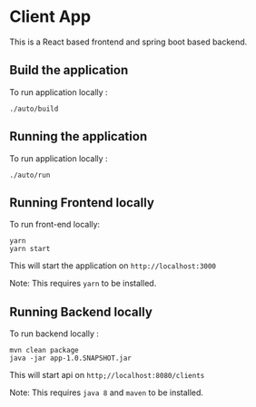 # Client App

This is a React based frontend and spring boot based backend.


## Build the application

To run application locally :

```
./auto/build
```

## Running the application

To run application locally :

```
./auto/run
```


## Running Frontend locally

To run front-end locally:

```
yarn
yarn start
```

This will start the application on `http://localhost:3000`

Note: This requires `yarn` to be installed.

## Running Backend locally

To run backend locally :

```
mvn clean package
java -jar app-1.0.SNAPSHOT.jar
```

This will start api on `http;//localhost:8080/clients`


Note: This requires `java 8` and `maven` to be installed.